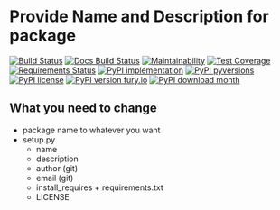 # Provide Name and Description for package

[![Build Status](https://readthedocs.org/projects/unv_template/badge/?version=latest&style=flat)](https://readthedocs.org/projects/unv_template)
[![Docs Build Status](https://travis-ci.org/c137digital/unv_template.svg?branch=master)](https://travis-ci.org/c137digital/unv_template)
[![Maintainability](https://api.codeclimate.com/v1/badges/d55631dca90a900ce134/maintainability)](https://codeclimate.com/github/c137digital/unv_template/maintainability)
[![Test Coverage](https://api.codeclimate.com/v1/badges/d55631dca90a900ce134/test_coverage)](https://codeclimate.com/github/c137digital/unv_template/test_coverage)
[![Requirements Status](https://requires.io/github/c137digital/unv_template/requirements.svg?branch=master)](https://requires.io/github/c137digital/unv_template/requirements/?branch=master)
[![PyPI implementation](https://img.shields.io/pypi/implementation/unv_template.svg)](https://pypi.python.org/pypi/unv_template/)
[![PyPI pyversions](https://img.shields.io/pypi/pyversions/unv_template.svg)](https://pypi.python.org/pypi/unv_template/)
[![PyPI license](https://img.shields.io/pypi/l/unv_template.svg)](https://pypi.python.org/pypi/unv_template/)
[![PyPI version fury.io](https://badge.fury.io/py/unv_template.svg)](https://pypi.python.org/pypi/unv_template/)
[![PyPI download month](https://img.shields.io/pypi/dm/unv_template.svg)](https://pypi.python.org/pypi/unv_template/)

## What you need to change

- package name to whatever you want
- setup.py
  - name
  - description
  - author (git)
  - email (git)
  - install_requires + requirements.txt
  - LICENSE
